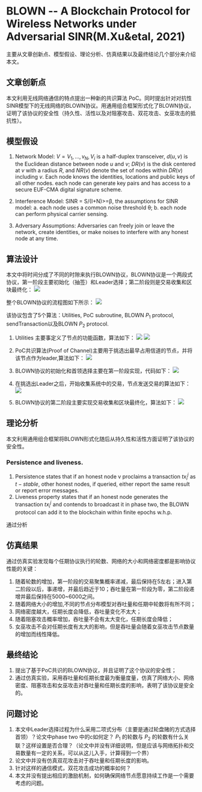# BLOWN -- A Blockchain Protocol for Wireless Networks under Adversarial SINR(M.Xu&etal, 2021)

主要从文章创新点、模型假设、理论分析、仿真结果以及最终结论几个部分来介绍本文。

## 文章创新点

本文利用无线网络通信的特点提出一种新的共识算法 PoC。同时提出针对对抗性SINR模型下的无线网络的BLOWN协议。用通用组合框架形式化了BLOWN协议，证明了该协议的安全性（持久性、活性以及对阻塞攻击、双花攻击、女巫攻击的抵抗性）。

## 模型假设

1. Network Model:
 $V = { V_1, ..., v_N}, V_i$ is a half-duplex transceiver, $d(u,v)$ is  the Euclidean distance between node $u$ and $v$; $DR(v)$ is  the disk centered at $v$ with a radius $R$, and $NR(v)$ denote the set of nodes within $DR(v)$ including $v$. Each node knows the identities, locations and public keys of all other nodes. each node can generate key pairs and has access to a secure EUF-CMA digital signature scheme.

2. Interference Model: SINR = S/(I+N)>=β, the assumptions for SINR model: a. each node uses a common noise threshold θ; b. each node can perform physical carrier sensing.
   
3. Adversary Assumptions: Adversaries can freely join or leave the network, create identities, or make noises to interfere with any honest node at any time.

## 算法设计

本文中将时间分成了不同的时隙来执行BLOWN协议，BLOWN协议是一个两段式协议，第一阶段主要初始化（抽签）和Leader选择；第二阶段则是交易收集和区块最终化：
![](2021-09-21-16-44-43.png)

整个BLOWN协议的流程图如下所示：
![](2021-09-21-16-57-31.png)

该协议包含了5个算法：Utilities, PoC subroutine, BLOWN $P_1$ protocol, sendTransaction以及BLOWN $P_2$ protocol.

1. Utilities 主要事定义了节点的功能函数，算法如下：
   ![](2021-09-21-17-36-06.png)
   ![](2021-09-21-17-36-33.png)

2. PoC共识算法(Proof of Channel)主要用于挑选出最早占用信道的节点，并将该节点作为leader,算法如下：
![](2021-09-21-17-45-20.png)

3. BLOWN协议的初始化和首领选择主要在第一阶段实现，代码如下：
   ![](2021-09-21-17-47-00.png)

4. 在挑选出Leader之后，开始收集系统中的交易，节点发送交易的算法如下：
   ![](2021-09-21-17-48-21.png)

5. BLOWN协议的第二阶段主要实现交易收集和区块最终化，算法如下：
   ![](2021-09-21-17-49-31.png)

## 理论分析

本文利用通用组合框架将BLOWN形式化随后从持久性和活性方面证明了该协议的安全性。

### Persistence and liveness.
1. Persistence states that if an honest node v proclaims a transaction $tx_i^j$ as $t-stable$, other honest nodes, if queried, either report the same result or report error messages. 
2. Liveness property states that if an honest node generates the transaction $tx_i^j$ and contends to broadcast it in phase two, the BLOWN protocol can add it to the blockchain within finite epochs w.h.p.

通过分析

## 仿真结果

通过仿真实验发现每个任期协议执行的轮数、网络的大小和网络密度都是影响协议性能的关键：

1. 随着轮数的增加，第一阶段的交易聚集概率递减，最后保持在5左右；进入第二阶段以后，事递增，并最后趋近于10；吞吐量在第一阶段为零，第二阶段递增并最后保持在5000~6000之间。
2. 随着网络大小的增加,不同的节点分布模型对吞吐量和任期中轮数将有所不同；
3. 网络密度越大，任期长度会降低，吞吐量变化不太大；
4. 随着阻塞攻击概率增加，吞吐量不会有太大变化，任期长度会降低；
5. 女巫攻击不会对任期长度有太大的影响，但是吞吐量会随着女巫攻击节点数量的增加而线性降低。

## 最终结论

1. 提出了基于PoC共识的BLOWN协议，并且证明了这个协议的安全性；
2. 通过仿真实验，采用吞吐量和任期长度最为衡量度量，仿真了网络大小、网络密度、阻塞攻击和女巫攻击对吞吐量和任期长度的影响，表明了该协议是安全的。

## 问题讨论
1. 本文中Leader选择过程为什么采用二项式分布（主要是通过轮盘赌的方式选择首领）？论文中phase two 中的c如何定？ $P_1$ 的轮数与 $P_2$ 的轮数有什么关联？这样设置是否合理？（论文中并没有详细说明，但是应该与网络拓扑和交易数量有一定的关系，可以从这儿入手，计算得到一个界）
2. 论文中并没有仿真双花攻击对于吞吐量和任期长度的影响。
3. 针对这样的通信模式，双花攻击成功的概率如何？
4. 本文并没有提出相应的激励机制，如何确保网络节点愿意持续工作是一个需要考虑的问题。
